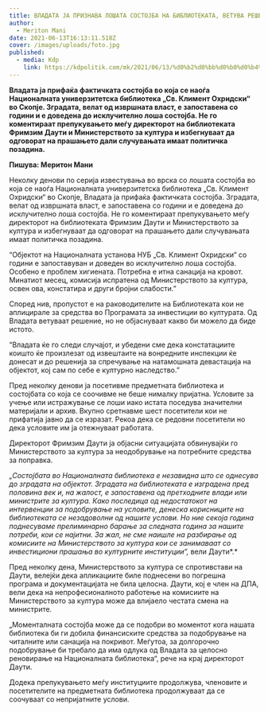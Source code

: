 ```yaml
---
title: ВЛАДАТА ЈА ПРИЗНАВА ЛОШАТА СОСТОЈБА НА БИБЛИОТЕКАТА, ВЕТУВА РЕШЕНИЕ
author:
  - Meriton Mani
date: 2021-06-13T16:13:11.518Z
cover: /images/uploads/foto.jpg
published:
  - media: Kdp
    link: https://kdpolitik.com/mk/2021/06/13/%d0%b2%d0%bb%d0%b0%d0%b4%d0%b0%d1%82%d0%b0-%d1%98%d0%b0-%d0%bf%d1%80%d0%b8%d0%b7%d0%bd%d0%b0%d0%b2%d0%b0-%d0%bb%d0%be%d1%88%d0%b0%d1%82%d0%b0-%d1%81%d0%be%d1%81%d1%82%d0%be%d1%98%d0%b1%d0%b0-%d0%bd/
---
```

**Владата ја прифаќа фактичката состојба во која се наоѓа Националната универзитетска библиотека „Св. Климент Охридски“ во Скопје. Зградата, велат од извршната власт, е запоставена со години и е доведена до исклучително лоша состојба. Не го коментираат препукувањето меѓу директорот на библиотеката Фримзим Даути и Министерството за култура и избегнуваат да одговорат на прашањето дали случувањата имаат политичка позадина.**

**Пишува: Меритон Мани**

Неколку денови по серија известувања во врска со лошата состојба во која се наоѓа Националната универзитетска библиотека „Св. Климент Охридски“ во Скопје, Владата ја прифаќа фактичката состојба. Зградата, велат од извршната власт, е запоставена со години и е доведена до исклучително лоша состојба. Не го коментираат препукувањето меѓу директорот на библиотеката Фримзим Даути и Министерството за култура и избегнуваат да одговорат на прашањето дали случувањата имаат политичка позадина.

“Објектот на Националната установа НУБ „Св. Климент Охридски“ со години е запоставуван и доведен во исклучително лоша состојба. Особено е проблем хигиената. Потребна е итна санација на кровот. Минатиот месец, комисија испратена од Министерството за култура, освен ова, констатира и други бројни слабости.”

Според нив, пропустот е на раководителите на Библиотеката кои не аплицирале за средства во Програмата за инвестиции во културата. Од Владата ветуваат решение, но не објаснуваат какво би можело да биде истото.

“Владата ќе го следи случајот, и убедени сме дека констатациите коишто ќе произлезат од извештаите на вонредните инспекции ќе донесат и до решенија за спречување на натамошната девастација на објектот, кој сам по себе е културно наследство.”

Пред неколку денови ја посетивме предметната библиотека и состојбата со која се соочивме не беше нималку пријатна. Условите за учење или истражување се лоши иако истата поседува значителни материјали и архив. Вкупно сретнавме шест посетители кои не прифатија јавно да се изразат. Рекоа дека се редовни посетители но дека условите им ја отежнуваат работата.

Директорот Фримзим Даути ја објасни ситуацијата обвинувајќи го Министерството за култура за неодобрување на потребните средства за поправка.

*„Состојбата во Националната библиотека е незавидна што се однесува до зградата на објектот. Зградата на библиотеката е изградена пред половина век и, на жалост, е запоставена од претходните влади или министрите за култура. Како последица од недостатокот на интервенции за подобрување на условите, денеска корисниците на библиотеката се незадоволни од нашите услови. Но ние секоја година поднесуваме прелиминарно барање за следната година за нашите потреби, кои се најитни.* *За жал, не сме наишле на разбирање од комисиите на Министерството за култура кои се занимаваат со инвестициони прашања во културните институции“,* вели Даути*.*

Пред неколку дена, Министерството за култура се спротивстави на Даути, велејќи дека апликациите биле поднесени во погрешна програма и документацијата не била целосна. Даути, кој е член на ДПА, вели дека на непрофесионалното работење на комисиите на Министерството за култура може да влијаело честата смена на министрите.

„Моменталната состојба може да се подобри во моментот кога нашата библиотека би ги добила финансиските средства за подобрување на читалните или санација на покривот. Меѓутоа, за долгорочно подобрување би требало да има одлука од Владата за целосно реновирање на Националната библиотека“, рече на крај директорот Даути.

Додека препукувањето меѓу институциите продолжува, членовите и посетителите на предметната библиотека продолжуваат да се соочуваат со непријатните услови.